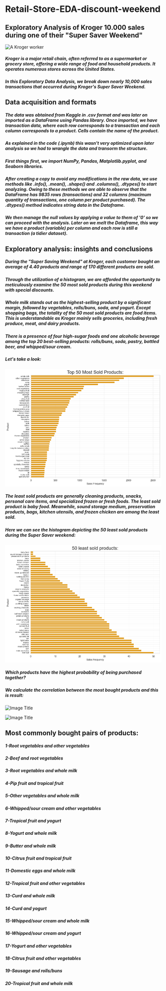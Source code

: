 # Retail-Store-EDA-discount-weekend
## Exploratory Analysis of Kroger 10.000 sales during one of their "Super Saver Weekend"

![A Kroger worker](https://www.modernretail.co/wp-content/uploads/sites/5/2019/05/Kroger.jpg?w=1280&h=601&crop=1)

##### Kroger is a major retail chain, often referred to as a supermarket or grocery store, offering a wide range of food and household products. It operates numerous stores across the United States.

##### In this Exploratory Data Analysis, we break down nearly 10,000 sales transactions that occurred during Kroger's Super Saver Weekend.

## Data acquisition and formats

##### The data was obtained from Kaggle in .csv format and was later on imported as a DataFrame using Pandas library. Once imported, we have transaction data, where each row corresponds to a transaction and each column corresponds to a product. Cells contain the name of the product.

##### As explained in the code (.ipynb) this wasn't very optimized upon later analysis so we had to wrangle the data and transorm the structure.

##### First things first, we import NumPy, Pandas, Matplotlib.pyplot, and Seaborn libraries. 
##### After creating a copy to avoid any modifications in the raw data, we use methods like .info(), .mean(), .shape() and .columns(), .dtypes() to start analyzing. Owing to these methods we are able to observe that the DataFrame has 9835 rows (transactions) and 32 columns (maximum quantity of transactions, one column per product purchased). The .dtypes() method indicates string data in the Dataframe.

##### We then manage the null values by applying a value to them of '0' so we can proceed with the analysis. Later on we melt the Dataframe, this way we have a product (variable) per column and each row is still a transaction (a tidier dataset).

## Exploratory analysis: insights and conclusions

##### During the "Super Saving Weekend" at Kroger, each customer bought an average of 4.40 products and range of 170 different products are sold.

##### Through the utilization of a histogram, we are afforded the opportunity to meticulously examine the 50 most sold products during this weekend with special discounts. 

##### Whole milk stands out as the highest-selling product by a significant margin, followed by vegetables, rolls/buns, soda, and yogurt. Except shopping bags, the totality of the 50 most sold products are food items. This is understandable as Kroger mainly sells groceries, including fresh produce, meat, and dairy products.

##### There is a presence of four high-sugar foods and one alcoholic beverage among the top 20 best-selling products: rolls/buns, soda, pastry, bottled beer, and whipped/sour cream. 

##### Let's take a look:
![Image Title](https://github.com/vicenclleixa/Retail-Store-EDA-discount-weekend/blob/main/images/Product%20Top-Sellers.png?raw=true)

##### The least sold products are generally cleaning products, snacks, personal care items, and specialized frozen or fresh foods. The least sold product is baby food. Meanwhile, sound storage medium, preservation products, bags, kitchen utensils, and frozen chicken are among the least sold. 

##### Here we can see the histogram depicting the 50 least sold products during the Super Saver weekend:
![Image Title](https://github.com/vicenclleixa/Retail-Store-EDA-discount-weekend/blob/main/images/Least%20sold%20products.png?raw=true)

##### Which products have the highest probability of being purchased together? 

##### We calculate the correlation between the most bought products and this is result:
![Image Title]([https://github.com/vicenclleixa/Retail-Store-EDA-discount-weekend/blob/main/images/Correlation%20Heatmap%20of%20Top%2030%20products.png?raw=true])

![Image Title]()
## Most commonly bought pairs of products:
##### 1-Root vegetables and other vegetables
##### 2-Beef and root vegetables
##### 3-Root vegetables and whole milk
##### 4-Pip fruit and tropical fruit
##### 5-Other vegetables and whole milk
##### 6-Whipped/sour cream and other vegetables
##### 7-Tropical fruit and yogurt
##### 8-Yogurt and whole milk
##### 9-Butter and whole milk
##### 10-Citrus fruit and tropical fruit
##### 11-Domestic eggs and whole milk
##### 12-Tropical fruit and other vegetables
##### 13-Curd and whole milk
##### 14-Curd and yogurt
##### 15-Whipped/sour cream and whole milk
##### 16-Whipped/sour cream and yogurt
##### 17-Yogurt and other vegetables
##### 18-Citrus fruit and other vegetables
##### 19-Sausage and rolls/buns
##### 20-Tropical fruit and whole milk



